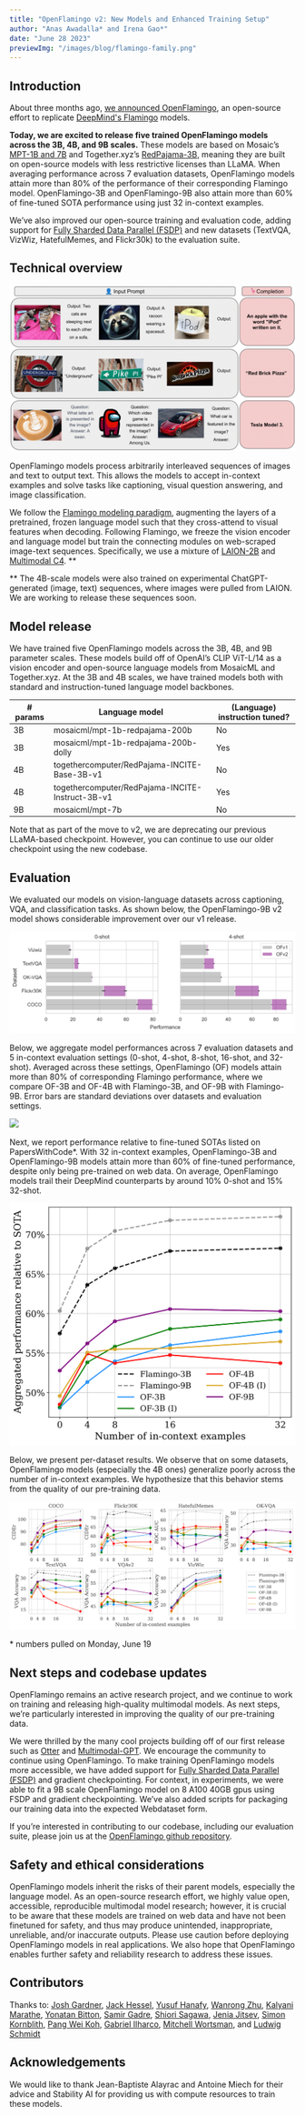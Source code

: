 ```yaml
---
title: "OpenFlamingo v2: New Models and Enhanced Training Setup"
author: "Anas Awadalla* and Irena Gao*"
date: "June 28 2023"
previewImg: "/images/blog/flamingo-family.png"
---
```


## Introduction
About three months ago, [we announced OpenFlamingo](https://laion.ai/blog/open-flamingo/), an open-source effort to replicate [DeepMind's Flamingo](https://www.deepmind.com/blog/tackling-multiple-tasks-with-a-single-visual-language-model) models.

**Today, we are excited to release five trained OpenFlamingo models across the 3B, 4B, and 9B scales.** These models are based on Mosaic’s [MPT-1B and 7B](https://www.mosaicml.com/blog/mpt-7b) and Together.xyz’s [RedPajama-3B](https://www.together.xyz/blog/redpajama-models-v1), meaning they are built on open-source models with less restrictive licenses than LLaMA.
When averaging performance across 7 evaluation datasets, OpenFlamingo models attain more than 80% of the performance of their corresponding Flamingo model. OpenFlamingo-3B and OpenFlamingo-9B also attain more than 60% of fine-tuned SOTA performance using just 32 in-context examples.

We’ve also improved our open-source training and evaluation code, adding support for [Fully Sharded Data Parallel (FSDP)](https://engineering.fb.com/2021/07/15/open-source/fsdp/) and new datasets (TextVQA, VizWiz, HatefulMemes, and Flickr30k) to the evaluation suite.

## Technical overview

![](/images/blog/flamingo-samples.png)

OpenFlamingo models process arbitrarily interleaved sequences of images and text to output text. This allows the models to accept in-context examples and solve tasks like captioning, visual question answering, and image classification. 

We follow the [Flamingo modeling paradigm](https://arxiv.org/abs/2204.14198), augmenting the layers of a pretrained, frozen language model such that they cross-attend to visual features when decoding. Following Flamingo, we freeze the vision encoder and language model but train the connecting modules on web-scraped image-text sequences. Specifically, we use a mixture of [LAION-2B](https://arxiv.org/abs/2210.08402) and [Multimodal C4](https://arxiv.org/abs/2304.06939). **

** The 4B-scale models were also trained on experimental ChatGPT-generated (image, text) sequences, where images were pulled from LAION. We are working to release these sequences soon.

## Model release

We have trained five OpenFlamingo models across the 3B, 4B, and 9B parameter scales. These models build off of OpenAI’s CLIP ViT-L/14 as a vision encoder and open-source language models from MosaicML and Together.xyz. At the 3B and 4B scales, we have trained models both with standard and instruction-tuned language model backbones.

|# params|Language model| (Language) instruction tuned? |
|---|---|---|
|3B| mosaicml/mpt-1b-redpajama-200b | No |
|3B| mosaicml/mpt-1b-redpajama-200b-dolly | Yes |
|4B| togethercomputer/RedPajama-INCITE-Base-3B-v1 | No |
|4B| togethercomputer/RedPajama-INCITE-Instruct-3B-v1 | Yes |
|9B| mosaicml/mpt-7b | No |

Note that as part of the move to v2, we are deprecating our previous LLaMA-based checkpoint. However, you can continue to use our older checkpoint using the new codebase.

## Evaluation

We evaluated our models on vision-language datasets across captioning, VQA, and classification tasks. As shown below, the OpenFlamingo-9B v2 model shows considerable improvement over our v1 release.

![](/images/blog/flamingo-v1-vs-v2.png)

Below, we aggregate model performances across 7 evaluation datasets and 5 in-context evaluation settings (0-shot, 4-shot, 8-shot, 16-shot, and 32-shot). Averaged across these settings, OpenFlamingo (OF) models attain more than 80% of corresponding Flamingo performance, where we compare OF-3B and OF-4B with Flamingo-3B, and OF-9B with Flamingo-9B. Error bars are standard deviations over datasets and evaluation settings.

![](/images/blog/flamingo-avg-performance.jpg)

Next, we report performance relative to fine-tuned SOTAs listed on PapersWithCode\*. With 32 in-context examples, OpenFlamingo-3B and OpenFlamingo-9B models attain more than 60% of fine-tuned performance, despite only being pre-trained on web data. On average, OpenFlamingo models trail their DeepMind counterparts by around 10% 0-shot and 15% 32-shot. 

![](/images/blog/flamingo-aggregated-performance.png)

Below, we present per-dataset results. We observe that on some datasets, OpenFlamingo models (especially the 4B ones) generalize poorly across the number of in-context examples. We hypothesize that this behavior stems from the quality of our pre-training data.

![](/images/blog/flamingo-evaluations.png)

\* numbers pulled on Monday, June 19

## Next steps and codebase updates

OpenFlamingo remains an active research project, and we continue to work on training and releasing high-quality multimodal models. As next steps, we’re particularly interested in improving the quality of our pre-training data.

We were thrilled by the many cool projects building off of our first release such as [Otter](https://github.com/Luodian/Otter) and [Multimodal-GPT](https://github.com/open-mmlab/Multimodal-GPT). We encourage the community to continue using OpenFlamingo. To make training OpenFlamingo models more accessible, we have added support for [Fully Sharded Data Parallel (FSDP)](https://engineering.fb.com/2021/07/15/open-source/fsdp/) and gradient checkpointing. For context, in experiments, we were able to fit a 9B scale OpenFlamingo model on 8 A100 40GB gpus using FSDP and gradient checkpointing. We’ve also added scripts for packaging our training data into the expected Webdataset form.

If you’re interested in contributing to our codebase, including our evaluation suite, please join us at the [OpenFlamingo github repository](https://github.com/mlfoundations/open_flamingo).

## Safety and ethical considerations

OpenFlamingo models inherit the risks of their parent models, especially the language model. As an open-source research effort, we highly value open, accessible, reproducible multimodal model research; however, it is crucial to be aware that these models are trained on web data and have not been finetuned for safety, and thus may produce unintended, inappropriate, unreliable, and/or inaccurate outputs. Please use caution before deploying OpenFlamingo models in real applications. We also hope that OpenFlamingo enables further safety and reliability research to address these issues.


## Contributors
Thanks to:
[Josh Gardner](https://homes.cs.washington.edu/~jpgard/), [Jack Hessel](https://jmhessel.com/), [Yusuf Hanafy](https://www.linkedin.com/in/yusufhanafy/), [Wanrong Zhu](https://wanrong-zhu.com/), [Kalyani Marathe](https://kalyani7195.github.io/), [Yonatan Bitton](https://yonatanbitton.github.io/), [Samir Gadre](https://sagadre.github.io/), [Shiori Sagawa](https://cs.stanford.edu/~ssagawa/), [Jenia Jitsev](https://scholar.google.de/citations?user=p1FuAMkAAAAJ&hl=en), [Simon Kornblith](https://simonster.com/), [Pang Wei Koh](https://koh.pw/), [Gabriel Ilharco](https://gabrielilharco.com/), [Mitchell Wortsman](https://mitchellnw.github.io/), and [Ludwig Schmidt](https://people.csail.mit.edu/ludwigs/)

## Acknowledgements

We would like to thank Jean-Baptiste Alayrac and Antoine Miech for their advice and Stability AI for providing us with compute resources to train these models.
